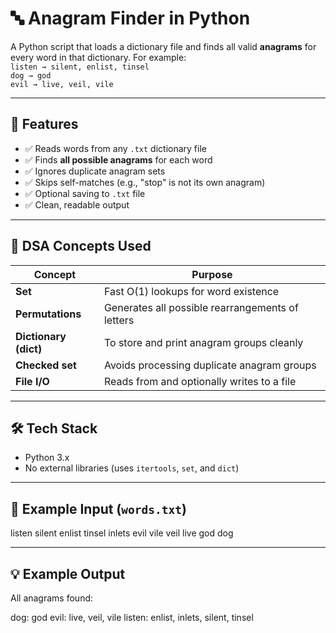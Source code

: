 # 🔤 Anagram Finder in Python

A Python script that loads a dictionary file and finds all valid **anagrams** for every word in that dictionary. For example:  
`listen → silent, enlist, tinsel`  
`dog → god`  
`evil → live, veil, vile`

---

## 🚀 Features

- ✅ Reads words from any `.txt` dictionary file
- ✅ Finds **all possible anagrams** for each word
- ✅ Ignores duplicate anagram sets
- ✅ Skips self-matches (e.g., "stop" is not its own anagram)
- ✅ Optional saving to `.txt` file
- ✅ Clean, readable output

---

## 🧠 DSA Concepts Used

| Concept              | Purpose                                           |
|----------------------|---------------------------------------------------|
| **Set**              | Fast O(1) lookups for word existence             |
| **Permutations**     | Generates all possible rearrangements of letters |
| **Dictionary (dict)**| To store and print anagram groups cleanly        |
| **Checked set**      | Avoids processing duplicate anagram groups       |
| **File I/O**         | Reads from and optionally writes to a file       |

---

## 🛠️ Tech Stack

- Python 3.x
- No external libraries (uses `itertools`, `set`, and `dict`)

---

## 📄 Example Input (`words.txt`)

listen
silent
enlist
tinsel
inlets
evil
vile
veil
live
god
dog

---

## 💡 Example Output

All anagrams found:

dog: god
evil: live, veil, vile
listen: enlist, inlets, silent, tinsel
